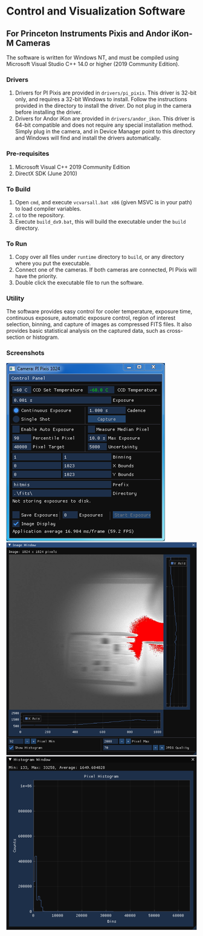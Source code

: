 # Control and Visualization Software 
## For Princeton Instruments Pixis and Andor iKon-M Cameras
The software is written for Windows NT, and must be compiled using Microsoft Visual Studio C++ 14.0 or higher (2019 Community Edition).

### Drivers
1. Drivers for PI Pixis are provided in `drivers/pi_pixis`. This driver is 32-bit only, and requires a 32-bit Windows to install. Follow the instructions provided in the directory to install the driver. Do not plug in the camera before installing the driver.
2. Drivers for Andor iKon are provided in `drivers/andor_ikon`. This driver is 64-bit compatible and does not require any special installation method. Simply plug in the camera, and in Device Manager point to this directory and Windows will find and install the drivers automatically.

### Pre-requisites
1. Microsoft Visual C++ 2019 Community Edition
2. DirectX SDK (June 2010) 

### To Build
1. Open `cmd`, and execute `vcvarsall.bat x86` (given MSVC is in your path) to load compiler variables.
2. `cd` to the repository.
3. Execute `build_dx9.bat`, this will build the executable under the `build` directory.

### To Run
1. Copy over all files under `runtime` directory to `build`, or any directory where you put the executable.
2. Connect one of the cameras. If both cameras are connected, PI Pixis will have the priority.
3. Double click the executable file to run the software.

### Utility
The software provides easy control for cooler temperature, exposure time, continuous exposure, automatic exposure control, region of interest selection, binning, and capture of images as compressed FITS files. It also provides basic statistical analysis on the captured data, such as cross-section or histogram.

### Screenshots
![Main Control Panel](screenshots/hitmis_win1.png)
![Image Display Panel](screenshots/hitmis_win2.png)
![Pixel Histogram Panel](screenshots/hitmis_win3.png)
